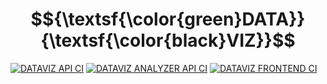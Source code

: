 # $${\textsf{\color{green}DATA}}{\textsf{\color{black}VIZ}}$$
[![DATAVIZ API CI](https://github.com/ngtrdai/Data-Visualization/actions/workflows/backend-ci.yaml/badge.svg)](https://github.com/ngtrdai/Data-Visualization/actions/workflows/backend-ci.yaml)
[![DATAVIZ ANALYZER API CI](https://github.com/ngtrdai/Data-Visualization/actions/workflows/analyzer-ci.yaml/badge.svg)](https://github.com/ngtrdai/Data-Visualization/actions/workflows/analyzer-ci.yaml)
[![DATAVIZ FRONTEND CI](https://github.com/ngtrdai/Data-Visualization/actions/workflows/frontend-ci.yaml/badge.svg)](https://github.com/ngtrdai/Data-Visualization/actions/workflows/frontend-ci.yaml)
